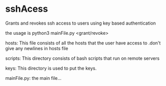 # sshAcess
Grants and revokes ssh access to users using key based authentication

the usage is python3 mainFile.py <userName> <grant/revoke> <absolute path of key>

hosts: This file consists of all the hosts that the user have access to .don't give any newlines in hosts file

scripts: This directory consists of bash scripts that run on remote servers

keys: This directory is used to put the keys.

mainFile.py: the main file...
